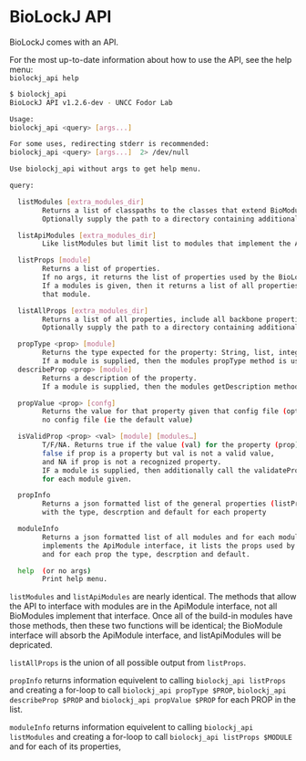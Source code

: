 # BioLockJ API

BioLockJ comes with an API.

For the most up-to-date information about how to use the API, see the help menu:
<br>`biolockj_api help`

```bash
$ biolockj_api 
BioLockJ API v1.2.6-dev - UNCC Fodor Lab

Usage:
biolockj_api <query> [args...]

For some uses, redirecting stderr is recommended:
biolockj_api <query> [args...]  2> /dev/null

Use biolockj_api without args to get help menu.

query:

  listModules [extra_modules_dir]
        Returns a list of classpaths to the classes that extend BioModule.
        Optionally supply the path to a directory containing additional modules.

  listApiModules [extra_modules_dir]
        Like listModules but limit list to modules that implement the ApiModule interface.

  listProps [module]
        Returns a list of properties.
        If no args, it returns the list of properties used by the BioLockJ backbone.
        If a modules is given, then it returns a list of all properties used by
        that module.

  listAllProps [extra_modules_dir]
        Returns a list of all properties, include all backbone properties and all module properties.
        Optionally supply the path to a directory containing additional modules to include their properties.

  propType <prop> [module]
        Returns the type expected for the property: String, list, integer, positive number, etc.
        If a module is supplied, then the modules propType method is used.
  describeProp <prop> [module]
        Returns a description of the property.
        If a module is supplied, then the modules getDescription method is used.

  propValue <prop> [confg]
        Returns the value for that property given that config file (optional) or 
        no config file (ie the default value)

  isValidProp <prop> <val> [module] [modules…]
        T/F/NA. Returns true if the value (val) for the property (prop) is valid;
        false if prop is a property but val is not a valid value,
        and NA if prop is not a recognized property.
        IF a module is supplied, then additionally call the validateProp(key, value)
        for each module given.

  propInfo
        Returns a json formatted list of the general properties (listProps)
        with the type, descrption and default for each property

  moduleInfo
        Returns a json formatted list of all modules and for each module that 
        implements the ApiModule interface, it lists the props used by the module,
        and for each prop the type, descrption and default.

  help  (or no args)
        Print help menu.

```

`listModules` and `listApiModules` are nearly identical.  The methods that allow the API to interface with modules are in the ApiModule interface, not all BioModules implement that interface.  Once all of the build-in modules have those methods, then these two functions will be identical; the BioModule interface will absorb the ApiModule interface, and listApiModules will be depricated.

`listAllProps` is the union of all possible output from `listProps`.

`propInfo` returns information equivelent to calling `biolockj_api listProps` and creating a for-loop to call `biolockj_api propType $PROP`, `biolockj_api describeProp $PROP` and `biolockj_api propValue $PROP` for each PROP in the list.

`moduleInfo` returns information equivelent to calling `biolockj_api listModules` and creating a for-loop to call `biolockj_api listProps $MODULE` and for each of its properties,  


